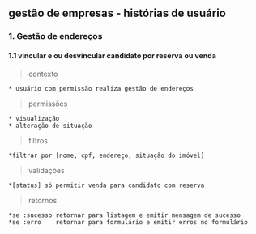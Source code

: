 ## gestão de empresas - histórias de usuário

### 1. Gestão de endereços
#### 1.1 vincular e ou desvincular candidato por reserva ou venda
> contexto

    * usuário com permissão realiza gestão de endereços

> permissões

    * visualização
    * alteração de situação


> filtros

    *filtrar por [nome, cpf, endereço, situação do imóvel]

> validações

    *[status] só permitir venda para candidato com reserva

> retornos

    *se :sucesso retornar para listagem e emitir mensagem de sucesso
    *se :erro    retornar para formulário e emitir erros no formulário
